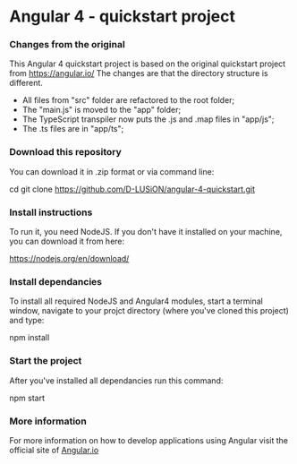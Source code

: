# Angular 4 - quickstart project

### Changes from the original

This Angular 4 quickstart project is based on the original quickstart project from https://angular.io/ The changes are that the directory structure is different.
 - All files from "src" folder are refactored to the root folder;
 - The "main.js" is moved to the "app" folder;
 - The TypeScript transpiler now puts the .js and .map files in "app/js";
 - The .ts files are in "app/ts";
 
### Download this repository

You can download it in .zip format or via command line:

cd <your project directory>
git clone https://github.com/D-LUSiON/angular-4-quickstart.git

### Install instructions

To run it, you need NodeJS. If you don't have it installed on your machine, you can download it from here:

https://nodejs.org/en/download/

### Install dependancies

To install all required NodeJS and Angular4 modules, start a terminal window, navigate to your projct directory (where you've cloned this project) and type:

npm install

### Start the project

After you've installed all dependancies run this command:

npm start

### More information

For more information on how to develop applications using Angular visit the official site of [Angular.io](https://angular.io/docs/ts/latest/quickstart.html)

